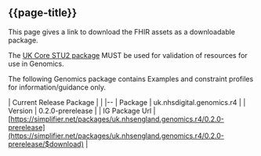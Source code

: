 ## {{page-title}}

This page gives a link to download the FHIR assets as a downloadable package.

The [UK Core STU2 package](https://simplifier.net/guide/ukcoreversionhistory/home?version=current) MUST be used for validation of resources for use in Genomics. 

The following Genomics package contains Examples and constraint profiles for information/guidance only.

| Current Release Package |  |
|--
| Package | uk.nhsdigital.genomics.r4  | 
| Version | 0.2.0-prerelease |
| IG Package Url | [https://simplifier.net/packages/uk.nhsengland.genomics.r4/0.2.0-prerelease](https://simplifier.net/packages/uk.nhsengland.genomics.r4/0.2.0-prerelease/$download) |

